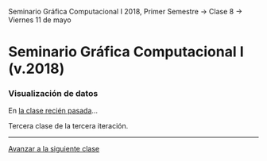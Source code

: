Seminario Gráfica Computacional I 2018, Primer Semestre → Clase 8 → Viernes 11 de mayo

# Seminario Gráfica Computacional I (v.2018)

### Visualización de datos

En [la clase recién pasada](https://github.com/profesorfaco/dgp502_7/)… 

Tercera clase de la tercera iteración.

- - - - 

[Avanzar a la siguiente clase](https://github.com/profesorfaco/dgp502_9/)
